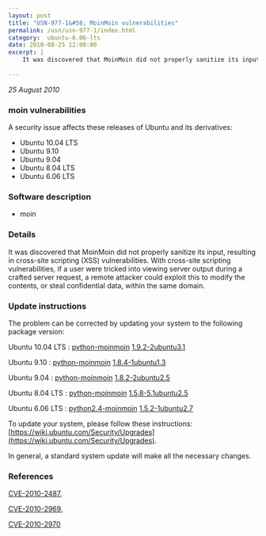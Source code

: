 ```yaml
---
layout: post
title: "USN-977-1&#58; MoinMoin vulnerabilities"
permalink: /usn/usn-977-1/index.html
category:  ubuntu-6.06-lts
date: 2010-08-25 12:00:00
excerpt: |
    It was discovered that MoinMoin did not properly sanitize its input, resulting in cross-site scripting (XSS) vulnerabilities. With cross-site scripting vulnerabilities, if a user were tricked into viewing server output during a crafted server request, a remote attacker could exploit this to modify the contents, or steal confidential data, within the same domain. 
    
--- 
```

 
 

*25 August 2010*

### moin vulnerabilities

A security issue affects these releases of Ubuntu and its derivatives:

* Ubuntu 10.04 LTS
* Ubuntu 9.10
* Ubuntu 9.04
* Ubuntu 8.04 LTS
* Ubuntu 6.06 LTS

### Software description

* moin 

### Details

It was discovered that MoinMoin did not properly sanitize its input, resulting in cross-site scripting (XSS) vulnerabilities. With cross-site scripting vulnerabilities, if a user were tricked into viewing server output during a crafted server request, a remote attacker could exploit this to modify the contents, or steal confidential data, within the same domain. 

### Update instructions

The problem can be corrected by updating your system to the following package version:

Ubuntu 10.04 LTS
 : [python-moinmoin](https://launchpad.net/ubuntu/+source/moin) <span> [1.9.2-2ubuntu3.1](https://launchpad.net/ubuntu/+source/moin/1.9.2-2ubuntu3.1) </span> 

Ubuntu 9.10
 : [python-moinmoin](https://launchpad.net/ubuntu/+source/moin) <span> [1.8.4-1ubuntu1.3](https://launchpad.net/ubuntu/+source/moin/1.8.4-1ubuntu1.3) </span> 

Ubuntu 9.04
 : [python-moinmoin](https://launchpad.net/ubuntu/+source/moin) <span> [1.8.2-2ubuntu2.5](https://launchpad.net/ubuntu/+source/moin/1.8.2-2ubuntu2.5) </span> 

Ubuntu 8.04 LTS
 : [python-moinmoin](https://launchpad.net/ubuntu/+source/moin) <span> [1.5.8-5.1ubuntu2.5](https://launchpad.net/ubuntu/+source/moin/1.5.8-5.1ubuntu2.5) </span> 

Ubuntu 6.06 LTS
 : [python2.4-moinmoin](https://launchpad.net/ubuntu/+source/moin) <span> [1.5.2-1ubuntu2.7](https://launchpad.net/ubuntu/+source/moin/1.5.2-1ubuntu2.7) </span> 

To update your system, please follow these instructions: [https://wiki.ubuntu.com/Security/Upgrades](https://wiki.ubuntu.com/Security/Upgrades).

In general, a standard system update will make all the necessary changes. 

### References

 
 [CVE-2010-2487](http://people.ubuntu.com/~ubuntu-security/cve/CVE-2010-2487), 

 [CVE-2010-2969](http://people.ubuntu.com/~ubuntu-security/cve/CVE-2010-2969), 

 [CVE-2010-2970](http://people.ubuntu.com/~ubuntu-security/cve/CVE-2010-2970)
 

